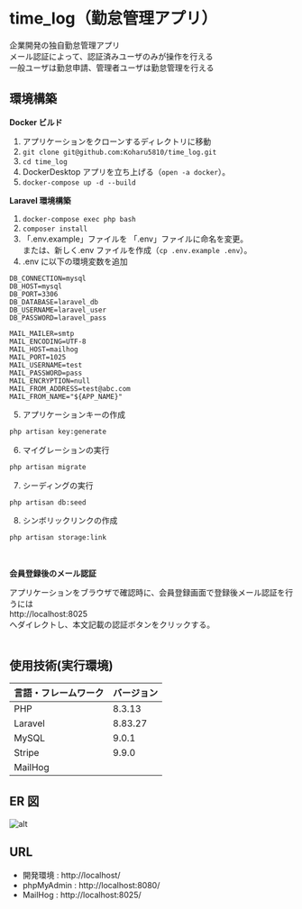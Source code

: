 # time_log（勤怠管理アプリ）

企業開発の独自勤怠管理アプリ  
メール認証によって、認証済みユーザのみが操作を行える  
一般ユーザは勤怠申請、管理者ユーザは勤怠管理を行える

## 環境構築

**Docker ビルド**

1. アプリケーションをクローンするディレクトリに移動
2. `git clone git@github.com:Koharu5810/time_log.git`
3. `cd time_log`
4. DockerDesktop アプリを立ち上げる（`open -a docker`）。
5. `docker-compose up -d --build`

**Laravel 環境構築**

1. `docker-compose exec php bash`
2. `composer install`
3. 「.env.example」ファイルを 「.env」ファイルに命名を変更。  
    または、新しく.env ファイルを作成（`cp .env.example .env`）。
4. .env に以下の環境変数を追加

```text
DB_CONNECTION=mysql
DB_HOST=mysql
DB_PORT=3306
DB_DATABASE=laravel_db
DB_USERNAME=laravel_user
DB_PASSWORD=laravel_pass

MAIL_MAILER=smtp
MAIL_ENCODING=UTF-8
MAIL_HOST=mailhog
MAIL_PORT=1025
MAIL_USERNAME=test
MAIL_PASSWORD=pass
MAIL_ENCRYPTION=null
MAIL_FROM_ADDRESS=test@abc.com
MAIL_FROM_NAME="${APP_NAME}"
```

5. アプリケーションキーの作成

```bash
php artisan key:generate
```

6. マイグレーションの実行

```bash
php artisan migrate
```

7. シーディングの実行

```bash
php artisan db:seed
```

8. シンボリックリンクの作成

``` bash
php artisan storage:link
```

<!-- 9. テスト用データベースの設定

まずテスト用の環境変数ファイルを作成する
``` bash
cp .env .env.testing
```
作成したファイルに以下を記載し、テスト用データベース設定に変更する
``` bash
APP_ENV=testing
APP_KEY=base64:テスト用キー
APP_DEBUG=true
APP_URL=http://localhost

DB_CONNECTION=mysql
DB_HOST=mysql
DB_PORT=3306
DB_DATABASE=laravel_test_db
DB_USERNAME=root
DB_PASSWORD=root
```
テスト用データベースを作成
phpunit.xmlの設定確認
テスト用データベースにマイグレーションとシーディングを適用する
``` bash
php artisan migrate --env=testing
php artisan db:seed --env=testing
``` -->
<br>

**会員登録後のメール認証**

アプリケーションをブラウザで確認時に、会員登録画面で登録後メール認証を行うには  
http://localhost:8025  
へダイレクトし、本文記載の認証ボタンをクリックする。
<br><br>


## 使用技術(実行環境)

| 言語・フレームワーク | バージョン |
| :------------------- | :--------- |
| PHP                  | 8.3.13     |
| Laravel              | 8.83.27    |
| MySQL                | 9.0.1      |
| Stripe               | 9.9.0      |
| MailHog              |            |

## ER 図

![alt](erd.png)

## URL

- 開発環境 : http://localhost/
- phpMyAdmin : http://localhost:8080/
- MailHog : http://localhost:8025/
